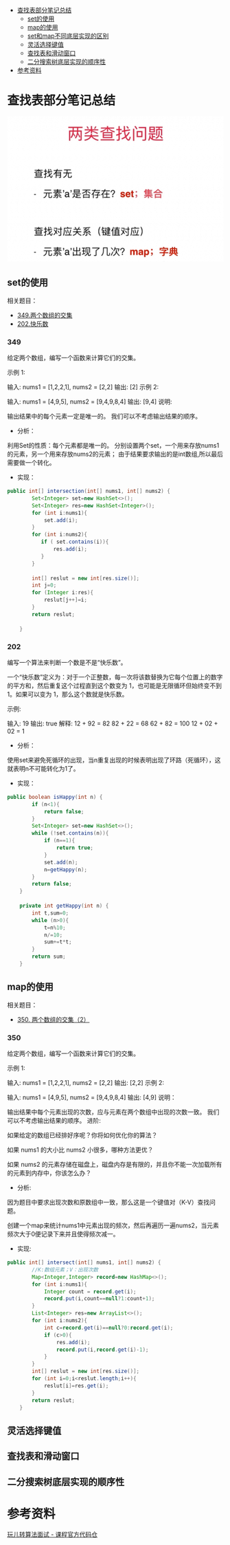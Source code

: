 <!-- GFM-TOC -->
* [查找表部分笔记总结](#查找表部分笔记总结)
    * [set的使用](#set的使用)
    * [map的使用](#map的使用)
    * [set和map不同底层实现的区别](#set和map不同底层实现的区别)
    * [灵活选择键值 ](#灵活选择键值)
    * [查找表和滑动窗口](#查找表和滑动窗口)
    * [二分搜索树底层实现的顺序性 ](#二分搜索树底层实现的顺序性)
* [参考资料](#参考资料)
<!-- GFM-TOC -->
# 查找表部分笔记总结
![](../pict/find_01.png)
## set的使用
相关题目：
* [349.两个数组的交集](#349)
* [202.快乐数](#202)
### 349
给定两个数组，编写一个函数来计算它们的交集。

示例 1:

输入: nums1 = [1,2,2,1], nums2 = [2,2]
输出: [2]
示例 2:

输入: nums1 = [4,9,5], nums2 = [9,4,9,8,4]
输出: [9,4]
说明:

输出结果中的每个元素一定是唯一的。
我们可以不考虑输出结果的顺序。
- 分析：

利用Set的性质：每个元素都是唯一的。
分别设置两个set，一个用来存放nums1的元素，另一个用来存放nums2的元素；
由于结果要求输出的是int数组,所以最后需要做一个转化。
- 实现：
```java
public int[] intersection(int[] nums1, int[] nums2) {
        Set<Integer> set=new HashSet<>();
        Set<Integer> res=new HashSet<Integer>();
        for (int i:nums1){
            set.add(i);
        }
        for (int i:nums2){
           if ( set.contains(i)){
               res.add(i);
           }
        }
        
        int[] reslut = new int[res.size()];
        int j=0;
        for (Integer i:res){
            reslut[j++]=i;
        }
        return reslut;

    }
```
### 202
编写一个算法来判断一个数是不是“快乐数”。

一个“快乐数”定义为：对于一个正整数，每一次将该数替换为它每个位置上的数字的平方和，然后重复这个过程直到这个数变为 1，也可能是无限循环但始终变不到 1。如果可以变为 1，那么这个数就是快乐数。

示例: 

输入: 19
输出: true
解释: 
12 + 92 = 82
82 + 22 = 68
62 + 82 = 100
12 + 02 + 02 = 1
- 分析：

使用set来避免死循环的出现，当n重复出现的时候表明出现了环路（死循环），这就表明n不可能转化为1了。

- 实现：
```java
public boolean isHappy(int n) {
        if (n<1){
            return false;
        }
        Set<Integer> set=new HashSet<>();
        while (!set.contains(n)){
            if (n==1){
                return true;
            }
            set.add(n);
            n=getHappy(n);
        }
        return false;
    }

    private int getHappy(int n) {
        int t,sum=0;
        while (n>0){
            t=n%10;
            n/=10;
            sum+=t*t;
        }
        return sum;
    }
```
## map的使用
相关题目：
* [350. 两个数组的交集（2）](#350)
### 350
给定两个数组，编写一个函数来计算它们的交集。

示例 1:

输入: nums1 = [1,2,2,1], nums2 = [2,2]
输出: [2,2]
示例 2:

输入: nums1 = [4,9,5], nums2 = [9,4,9,8,4]
输出: [4,9]
说明：

输出结果中每个元素出现的次数，应与元素在两个数组中出现的次数一致。
我们可以不考虑输出结果的顺序。
进阶:

如果给定的数组已经排好序呢？你将如何优化你的算法？

如果 nums1 的大小比 nums2 小很多，哪种方法更优？

如果 nums2 的元素存储在磁盘上，磁盘内存是有限的，并且你不能一次加载所有的元素到内存中，你该怎么办？

- 分析:

因为题目中要求出现次数和原数组中一致，那么这是一个键值对（K-V）查找问题。

创建一个map来统计nums1中元素出现的频次，然后再遍历一遍nums2，当元素频次大于0便记录下来并且使得频次减一。



- 实现:
```java
public int[] intersect(int[] nums1, int[] nums2) {
        //K:数组元素；V：出现次数
        Map<Integer,Integer> record=new HashMap<>();
        for (int i:nums1){
            Integer count = record.get(i);
            record.put(i,count==null?1:count+1);
        }
        List<Integer> res=new ArrayList<>();
        for (int i:nums2){
            int c=record.get(i)==null?0:record.get(i);
            if (c>0){
                res.add(i);
                record.put(i,record.get(i)-1);
            }
        }
        int[] reslut = new int[res.size()];
        for (int i=0;i<reslut.length;i++){
            reslut[i]=res.get(i);
        }
        return reslut;
    }
```

## 灵活选择键值
## 查找表和滑动窗口
## 二分搜索树底层实现的顺序性
# 参考资料

[玩儿转算法面试 - 课程官方代码仓](https://github.com/liuyubobobo/Play-with-Algorithm-Interview)

